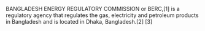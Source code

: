BANGLADESH ENERGY REGULATORY COMMISSION or BERC,[1] is a regulatory agency that regulates the gas, electricity and petroleum products in Bangladesh and is located in Dhaka, Bangladesh.[2] [3]
